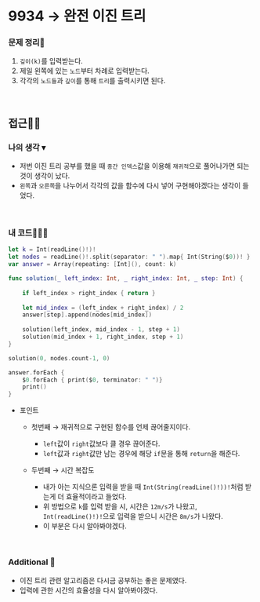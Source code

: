 # 9934 → 완전 이진 트리
### 문제 정리📝
1. `깊이(k)`를 입력받는다.
2. 제일 왼쪽에 있는 `노드`부터 차례로 입력받는다.
3. 각각의 `노드들`과 `깊이`를 통해 `트리`를 출력시키면 된다.

</br>

## 접근🚶🏻
### 나의 생각 ▾
- 저번 이진 트리 공부를 했을 때 `중간 인덱스`값을 이용해 `재귀적`으로 풀어나가면 되는 것이 생각이 났다.
- `왼쪽`과 `오른쪽`을 나누어서 각각의 값을 함수에 다시 넣어 구현해야겠다는 생각이 들었다.

</br>


### 내 코드👨🏻‍💻
```swift
let k = Int(readLine()!)!
let nodes = readLine()!.split(separator: " ").map{ Int(String($0))! }
var answer = Array(repeating: [Int](), count: k)

func solution(_ left_index: Int, _ right_index: Int, _ step: Int) {
    
    if left_index > right_index { return }
    
    let mid_index = (left_index + right_index) / 2
    answer[step].append(nodes[mid_index])
    
    solution(left_index, mid_index - 1, step + 1)
    solution(mid_index + 1, right_index, step + 1)
}

solution(0, nodes.count-1, 0)

answer.forEach {
    $0.forEach { print($0, terminator: " ")}
    print()
}
```

* 포인트
    * 첫번째 → 재귀적으로 구현된 함수를 언제 끊어줄지이다.
        * `left`값이 `right`값보다 클 경우 끊어준다.
        * `left`값과 `right`값만 남는 경우에 해당 `if`문을 통해 `return`을 해준다.
        
    * 두번째 → 시간 복잡도
        * 내가 아는 지식으론 입력을 받을 때 `Int(String(readLine()!))!`처럼 받는게 더 효율적이라고 들었다.
        * 위 방법으로 `k`를 입력 받을 시, 시간은 `12m/s`가 나왔고, `Int(readLine()!)!`으로 입력을 받으니 시간은 `8m/s`가 나왔다.
        * 이 부분은 다시 알아봐야겠다.

</br>


### Additional 📂
- 이진 트리 관련 알고리즘은 다시금 공부하는 좋은 문제였다.
- 입력에 관한 시간의 효율성을 다시 알아봐야겠다.
